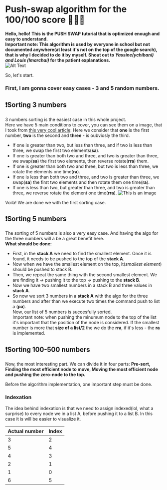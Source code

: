 # Push-swap algorithm for the 100/100 score 👩🏼‍💻
**Hello, hello!** 
**This is the PUSH SWAP tutorial that is optimized enough and easy to understand.\
Important note: This algorithm is used by everyone in school but not documented anywhere(at least it's not on the top of the google search), that is why I decided to do it by myself. Shout out to *Yassine(ychibani) and Louis (lmarchai)* for the patient explanations.**\
![Alt Text](https://media.tenor.com/XSdY1YWJzowAAAAC/jess-new-girl-new-girl-jess.gif)


So, let's start.
### **First, I am gonna cover easy cases - 3 and 5 random numbers.**
## ❗️Sorting 3 numbers
3 numbers sorting is the easiest case in this whole project.\
Here we have 5 main conditions to cover, you can see them on a image, that I took from [this very cool article](https://medium.com/@jamierobertdawson/push-swap-the-least-amount-of-moves-with-two-stacks-d1e76a71789a):
Here we consider that **one** is the first number, **two** is the second and **three** - is oubviosly the third. 

- If one is greater than two, but less than three, and if two is less than three, we swap the first two elements(**sa**).
- If one is greater than both two and three, and two is greater than three, we swap(**sa**) the first two elements, then reverse rotate(**rra**) them.
- If one is greater than both two and three, but two is less than three, we rotate the elements one time(**ra**).
- If one is less than both two and three, and two is greater than three, we swap(**sa**) the first two elements and then rotate them one time(**ra**).
- If one is less than two, but greater than three, and two is greater than three, we reverse rotate the element one time(**rra**).
![This is an image](https://miro.medium.com/v2/resize:fit:1400/format:webp/1*D0U1zQFQnkI4Q_Z0QPi69g.png)

Voilà! We are done we with the first sorting case. 

## ❗️Sorting 5 numbers
The sorting of 5 numbers is also a very easy case. And having the algo for the three numbers will a be a great benefit here.\
**What should be done:**
- First, in the **stack A** we need to find the smallest element. Once it is found, it needs to be pushed to the top of the **stack A**. 
- Now when we have the smallest element on the top, it(*smallest element*) should be pushed to stack B.
- Then, we repeat the same thing with the second smallest element. We are finding it -> pushing it to the top -> pushing to the **stack B**.
- Now we have two smallest numbers in a stack B and three values in **stack A**. 
- So now we sort 3 numbers in a **stack A** with the algo for the three numbers and after than we execute two times the command push to list a (**pa**).\
Now, our list of 5 numbers is succesfully sorted.\
Important note: when pushing the minumum node to the top of the list it's important that the position of the node is considered. If the smallest number is more that **size of a list/2** the we do the **rra**, if it's less - the **ra** is implemented. 

## ❗️Sorting 100-500 numbers

Now, the most interesting part. We can divide it in four parts: **Pre-sort, Finding the most efficient node to move, Moving the most efficient node and pushing the zero-node to the top.**

Before the algorithm implementation, one important step must be done. 

### Indexation

The idea behind indexation is that we need to assign indexed(lol, what a surprise) to every node we in a list A, before pushing it to a list B. In this case it is will be easier to visualize it. 

|Actual number    | Index |
| ----------- | ----------- |
| 3           |2        |
|5            | 4       |
|4            | 3       |
|2            | 1       |
|1            | 0       |
|6            | 5       |
